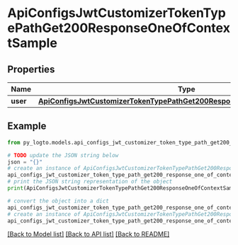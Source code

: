 # ApiConfigsJwtCustomizerTokenTypePathGet200ResponseOneOfContextSample


## Properties

Name | Type | Description | Notes
------------ | ------------- | ------------- | -------------
**user** | [**ApiConfigsJwtCustomizerTokenTypePathGet200ResponseOneOfContextSampleUser**](ApiConfigsJwtCustomizerTokenTypePathGet200ResponseOneOfContextSampleUser.md) |  | 

## Example

```python
from py_logto.models.api_configs_jwt_customizer_token_type_path_get200_response_one_of_context_sample import ApiConfigsJwtCustomizerTokenTypePathGet200ResponseOneOfContextSample

# TODO update the JSON string below
json = "{}"
# create an instance of ApiConfigsJwtCustomizerTokenTypePathGet200ResponseOneOfContextSample from a JSON string
api_configs_jwt_customizer_token_type_path_get200_response_one_of_context_sample_instance = ApiConfigsJwtCustomizerTokenTypePathGet200ResponseOneOfContextSample.from_json(json)
# print the JSON string representation of the object
print(ApiConfigsJwtCustomizerTokenTypePathGet200ResponseOneOfContextSample.to_json())

# convert the object into a dict
api_configs_jwt_customizer_token_type_path_get200_response_one_of_context_sample_dict = api_configs_jwt_customizer_token_type_path_get200_response_one_of_context_sample_instance.to_dict()
# create an instance of ApiConfigsJwtCustomizerTokenTypePathGet200ResponseOneOfContextSample from a dict
api_configs_jwt_customizer_token_type_path_get200_response_one_of_context_sample_from_dict = ApiConfigsJwtCustomizerTokenTypePathGet200ResponseOneOfContextSample.from_dict(api_configs_jwt_customizer_token_type_path_get200_response_one_of_context_sample_dict)
```
[[Back to Model list]](../README.md#documentation-for-models) [[Back to API list]](../README.md#documentation-for-api-endpoints) [[Back to README]](../README.md)


